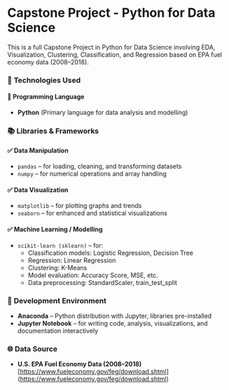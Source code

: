 # Capstone Project - Python for Data Science
This is a full Capstone Project in Python for Data Science involving EDA, Visualization, Clustering, Classification, and Regression based on EPA fuel economy data (2008–2018).

### 🔧 **Technologies Used**

#### 📌 **Programming Language**
- **Python** (Primary language for data analysis and modelling)

### 📚 **Libraries & Frameworks**

#### ✅ **Data Manipulation**
- `pandas` – for loading, cleaning, and transforming datasets  
- `numpy` – for numerical operations and array handling

#### ✅ **Data Visualization**
- `matplotlib` – for plotting graphs and trends
- `seaborn` – for enhanced and statistical visualizations

#### ✅ **Machine Learning / Modelling**
- `scikit-learn (sklearn)` – for:
  - Classification models: Logistic Regression, Decision Tree
  - Regression: Linear Regression
  - Clustering: K-Means
  - Model evaluation: Accuracy Score, MSE, etc.
  - Data preprocessing: StandardScaler, train_test_split

### 🧰 **Development Environment**
- **Anaconda** – Python distribution with Jupyter, libraries pre-installed
- **Jupyter Notebook** – for writing code, analysis, visualizations, and documentation interactively

### 🌐 **Data Source**
- **U.S. EPA Fuel Economy Data (2008–2018)**  
  [https://www.fueleconomy.gov/feg/download.shtml] (https://www.fueleconomy.gov/feg/download.shtml)
